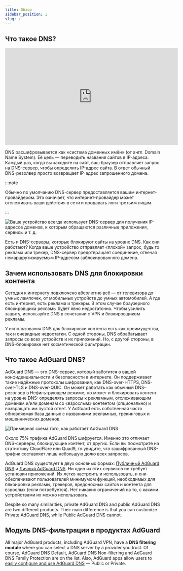 ```yaml
---
title: Обзор
sidebar_position: 1
slug: /
---
```


## Что такое DNS?

<iframe width="560" height="315" class="youtube-video" src="https://www.youtube-nocookie.com/embed/MSp7Ki03-LI" title="Видеоплеер YouTube" frameborder="0" allow="accelerometer; autoplay; clipboard-write; encrypted-media; gyroscope; picture-in-picture" allowfullscreen></iframe>

DNS расшифровывается как «‎cистема доменных имён» (от англ. Domain Name System). Её цель — переводить названия сайтов в IP-адреса. Каждый раз, когда вы заходите на сайт, ваш браузер отправляет запрос на DNS-сервер, чтобы определить IP-адрес сайта. В ответ обычный DNS-резолвер просто возвращает IP-адрес запрошенного домена.

:::note

Обычно по умолчанию DNS-сервер предоставляется вашим интернет-провайдером. Это означает, что интернет-провайдер может отслеживать ваши действия в сети и продавать логи третьим лицам.

:::

![Ваше устройство всегда использует DNS-сервер для получения IP-адресов доменов, к которым обращаются различные приложения, сервисы и т. д.](https://cdn.adtidy.org/content/blog/articles/dns-cbs/scr1.png)

Есть и DNS-серверы, которые блокируют сайты на уровне DNS. Как они работают? Когда ваше устройство отправляет «плохой» запрос, будь то реклама или трекер, DNS-сервер предотвращает соединение, отвечая немаршрутизируемым IP-адресом заблокированного домена.

## Зачем использовать DNS для блокировки контента

Сегодня к интернету подключено абсолютно всё — от телевизора до умных лампочек, от мобильных устройств до умных автомобилей. А где есть интернет, есть реклама и трекеры. В этом случае браузерного блокировщика рекламы будет явно недостаточно. Чтобы усилить защиту, используйте DNS в сочетании с VPN и блокировщиком рекламы.

У использования DNS для блокировки контента есть как преимущества, так и очевидные недостатки. С одной стороны, DNS обрабатывает запросы со всех устройств и их приложений. Но, с другой стороны, в DNS-блокировке нет косметической фильтрации.

## Что такое AdGuard DNS?

AdGuard DNS — это DNS-сервис, который заботится о вашей конфиденциальности и безопасности в интернете. Он поддерживает такие надёжные протоколы шифрования, как DNS-over-HTTPS, DNS-over-TLS и DNS-over-QUIC. Он может работать как обычный DNS-резолвер в Нефильтрующем режиме, но может и блокировать контент на уровне DNS: определять запросы к рекламным, отслеживающим доменам и/или доменам со «взрослым» контентом (опционально) и возвращать им пустой ответ. У AdGuard есть собственная часто обновляемая база данных с названиями рекламных, трекинговых и мошеннических доменов.

![Примерная схема того, как работает AdGuard DNS](https://cdn.adtidy.org/public/Adguard/Blog/scr2.png)

Около 75% трафика AdGuard DNS шифруется. Именно это отличает DNS-серверы, блокирующие контент, от других. Если вы посмотрите на статистику CloudFlare или Quad9, то увидите, что зашифрованный DNS-трафик составляет лишь небольшую долю всех запросов.

AdGuard DNS существует в двух основных формах: [Публичный AdGuard DNS](public-dns/overview) и [Личный AdGuard DNS](private-dns/overview). Ни один из этих сервисов не требует установки приложений. Их легко настроить и использовать, и они обеспечивают пользователей минимумом функций, необходимых для блкоировки рекламы, трекеров, вредоносных сайтов и контента для взрослых (если потребуется). Нет никаких ограничений на то, с какими устройствами их можно использовать.

Despite so many similarities, private AdGuard DNS and public AdGuard DNS are two different products. Their main difference is that you can customize Private AdGuard DNS, while Public AdGuard DNS cannot.

## Модуль DNS-фильтрации в продуктах AdGuard

All major AdGuard products, including AdGuard VPN, have a **DNS filtering module** where you can select a DNS server by a provider you trust. Of course, AdGuard DNS Default, AdGuard DNS Non-filtering and AdGuard DNS Family Protection are on the list. Also, AdGuard apps allow users to [easily configure and use AdGuard DNS](https://adguard-dns.io/public-dns.html) — Public or Private.
